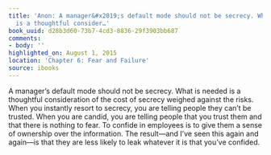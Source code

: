 ```yaml
---
title: 'Anon: A manager&#x2019;s default mode should not be secrecy. What is needed
  is a thoughtful consider…'
book_uuid: d28b3d60-73b7-4cd3-8836-29f3903bb687
comments:
- body: ''
highlighted_on: August 1, 2015
location: 'Chapter 6: Fear and Failure'
source: ibooks
---
```


A manager&#x2019;s default mode should not be secrecy. What is needed is a thoughtful consideration of the cost of secrecy weighed against the risks. When you instantly resort to secrecy, you are telling people they can&#x2019;t be trusted. When you are candid, you are telling people that you trust them and that there is nothing to fear. To confide in employees is to give them a sense of ownership over the information. The result&#x2014;and I&#x2019;ve seen this again and again&#x2014;is that they are less likely to leak whatever it is that you&#x2019;ve confided.